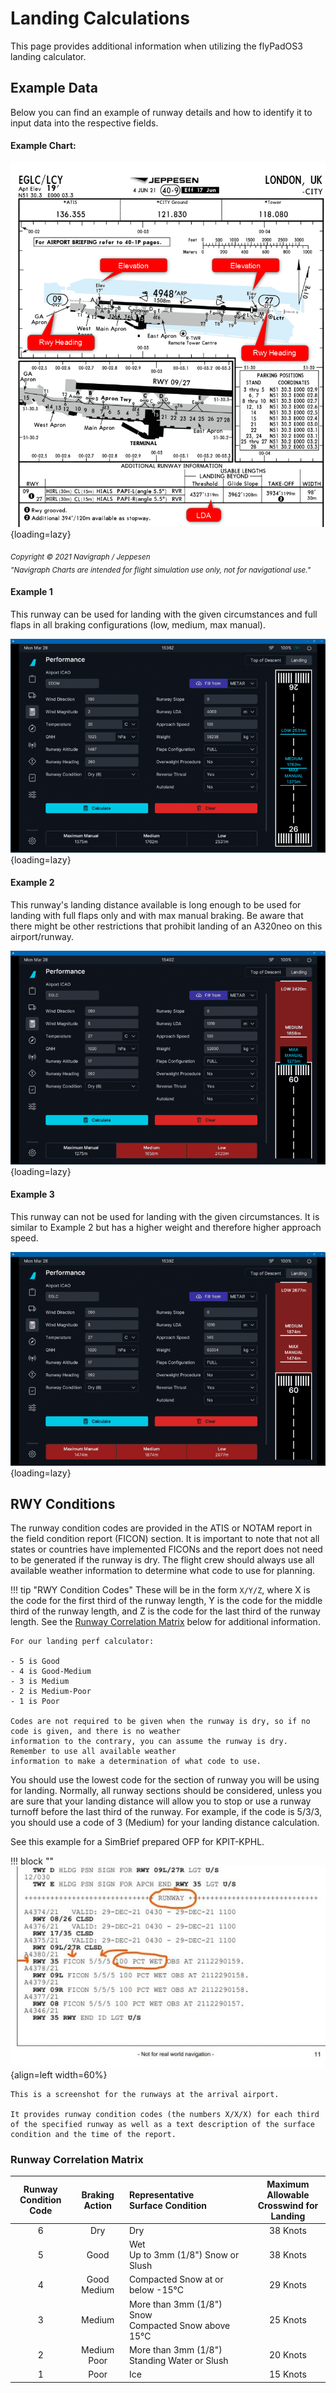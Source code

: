 # Landing Calculations

This page provides additional information when utilizing the flyPadOS3 landing calculator.

## Example Data

Below you can find an example of runway details and how to identify it to input data into the respective fields.

#### Example Chart:

![Airport Chart](../../../fbw-a32nx/assets/flypados3/performance-landing-chart.png "Airport Chart"){loading=lazy}

<sub>*Copyright © 2021 Navigraph / Jeppesen<br/>
"Navigraph Charts are intended for flight simulation use only, not for navigational use."*</sub>

#### Example 1

This runway can be used for landing with the given circumstances and full flaps in all braking configurations (low, medium, max manual).

![flyPad Performance Calculator Landing](../../../fbw-a32nx/assets/flypados3/performance-landing-ok.png "flyPad Performance Calculator Landing"){loading=lazy}

#### Example 2

This runway's landing distance available is long enough to be used for landing with full flaps only and with max manual 
braking.
Be aware that there might be other restrictions that prohibit landing of an A320neo on this airport/runway.

![flyPad Performance Calculator Landing](../../../fbw-a32nx/assets/flypados3/performance-landing-maxok.png "flyPad Performance Calculator Landing"){loading=lazy}

#### Example 3

This runway can not be used for landing with the given circumstances. It is similar to Example 2 but has a higher weight and therefore higher approach speed.

![flyPad Performance Calculator Landing](../../../fbw-a32nx/assets/flypados3/performance-landing-notok.png "flyPad Performance Calculator Landing"){loading=lazy}

## RWY Conditions

The runway condition codes are provided in the ATIS or NOTAM report in the field condition report (FICON) section. 
It is important to note that not all states or countries have implemented FICONs and the report does not need to be 
generated if the runway is dry. The flight crew should always use all available weather information to determine 
what code to use for planning.

!!! tip "RWY Condition Codes"
    These will be in the form `X/Y/Z`, where X is the code for the first third of the runway length, Y is the code for the middle third of the runway length, and Z is the code for the last third of the runway length. See the [Runway Correlation Matrix](#runway-correlation-matrix) below for additional information.

    For our landing perf calculator:

    - 5 is Good
    - 4 is Good-Medium
    - 3 is Medium
    - 2 is Medium-Poor
    - 1 is Poor

    Codes are not required to be given when the runway is dry, so if no code is given, and there is no weather 
    information to the contrary, you can assume the runway is dry. Remember to use all available weather 
    information to make a determination of what code to use.

You should use the lowest code for the section of runway you will be using for landing. Normally, all runway sections should be considered, unless you are sure that your landing distance will allow you to stop or use a runway turnoff before the last third of the runway. For example, if the code is 5/3/3, you should use a code of 3 (Medium) for your landing distance calculation.

See this example for a SimBrief prepared OFP for KPIT-KPHL.

!!! block ""
    ![Runway Condition](../../../fbw-a32nx/assets/flypados3/rwy-condition.png){align=left width=60%}

    This is a screenshot for the runways at the arrival airport. 

    It provides runway condition codes (the numbers X/X/X) for each third of the specified runway as well as a text description of the surface condition and the time of the report.

### Runway Correlation Matrix

| Runway<br/> Condition Code |  Braking Action  | Representative<br/> Surface Condition                    | Maximum Allowable<br/> Crosswind for Landing |
|:--------------------------:|:----------------:|:---------------------------------------------------------|:--------------------------------------------:|
|             6              |       Dry        | Dry                                                      |                   38 Knots                   |
|             5              |       Good       | Wet<br/> Up to 3mm (1/8") Snow or Slush                  |                   38 Knots                   |
|             4              | Good<br/> Medium | Compacted Snow at or below -15°C                         |                   29 Knots                   |
|             3              |      Medium      | More than 3mm (1/8") Snow<br/> Compacted Snow above 15°C |                   25 Knots                   |
|             2              | Medium<br/> Poor | More than 3mm (1/8") Standing Water or Slush             |                   20 Knots                   |
|             1              |       Poor       | Ice                                                      |                   15 Knots                   |
